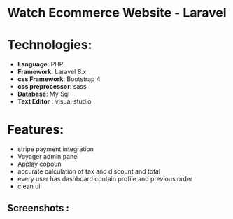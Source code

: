 # Watch Ecommerce Website - Laravel

# Technologies:
-  **Language**: PHP
-  **Framework**: Laravel 8.x
-  **css Framework**: Bootstrap 4
-  **css preprocessor**: sass
-  **Database**: My Sql
-  **Text Editor** : visual studio

# Features:
- stripe payment integration
- Voyager admin panel
- Applay copoun 
- accurate calculation of tax and discount and total
- every user has dashboard contain profile and previous order
- clean ui

## Screenshots :